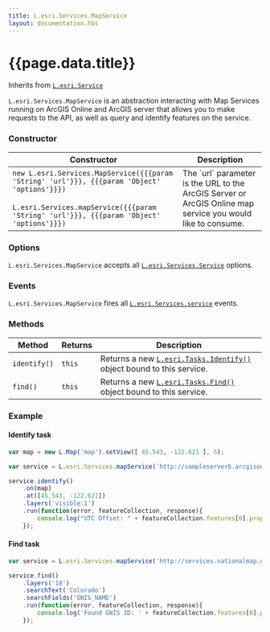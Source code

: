 ```yaml
---
title: L.esri.Services.MapService
layout: documentation.hbs
---
```


# {{page.data.title}}

Inherits from [`L.esri.Service`]({{assets}}api-reference/services/service.html)

`L.esri.Services.MapService` is an abstraction interacting with Map Services running on ArcGIS Online and ArcGIS server that allows you to make requests to the API, as well as query and identify features on the service.

### Constructor

<table>
    <thead>
        <tr>
            <th>Constructor</th>
            <th>Description</th>
        </tr>
    </thead>
    <tbody>
        <tr>
            <td><code class="nobr">new L.esri.Services.MapService({{{param 'String' 'url'}}}, {{{param 'Object' 'options'}}})</code><br><br><code class="nobr">L.esri.Services.mapService({{{param 'String' 'url'}}}, {{{param 'Object' 'options'}}})</code></td>
            <td>The `url` parameter is the URL to the ArcGIS Server or ArcGIS Online map service you would like to consume.</td>
        </tr>
    </tbody>
</table>

### Options

`L.esri.Services.MapService` accepts all [`L.esri.Services.Service`]({{assets}}api-reference/services/service.html) options.

### Events

`L.esri.Services.MapService` fires all  [`L.esri.Services.service`]({{assets}}api-reference/services/service.html) events.

### Methods

| Method | Returns | Description |
| --- | --- | --- |
| `identify()` | `this` | Returns a new [`L.esri.Tasks.Identify()`]({{assets}}api-reference/tasks/query.html) object bound to this service. |
| `find()` | `this` | Returns a new [`L.esri.Tasks.Find()`]({{assets}}api-reference/tasks/find.html) object bound to this service. |

### Example

#### Identify task
```js
var map = new L.Map('map').setView([ 45.543, -122.621 ], 5);

var service = L.esri.Services.mapService('http://sampleserver6.arcgisonline.com/arcgis/rest/services/WorldTimeZones/MapServer');

service.identify()
    .on(map)
    .at([45.543, -122.621])
    .layers('visible:1')
    .run(function(error, featureCollection, response){
        console.log("UTC Offset: " + featureCollection.features[0].properties.ZONE);
    });
```

#### Find task

```js
var service = L.esri.Services.mapService('http://services.nationalmap.gov/arcgis/rest/services/govunits/MapServer');

service.find()
    .layers('18')
    .searchText('Colorado')
    .searchFields('GNIS_NAME')
    .run(function(error, featureCollection, response){
        console.log('Found GNIS ID: ' + featureCollection.features[0].properties.GNIS_ID + ' for the state of ' + featureCollection.features[0].properties.STATE_NAME);
    });
```
